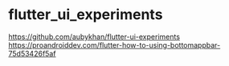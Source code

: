 # flutter_ui_experiments

https://github.com/aubykhan/flutter-ui-experiments
https://proandroiddev.com/flutter-how-to-using-bottomappbar-75d53426f5af
